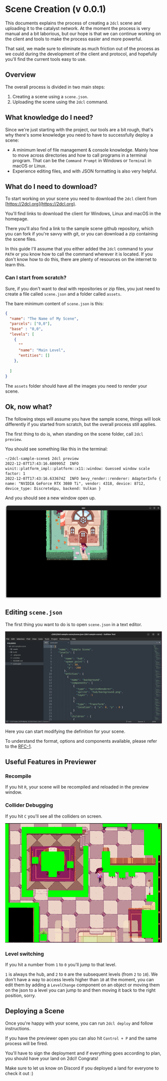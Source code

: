 # Scene Creation (v 0.0.1)

This documents explains the process of creating a `2dcl` scene and uploading it to the catalyst network. At the moment the process is very manual and a bit laborious, but our hope is that we can continue working on the client and tools to make the process easier and more powerful.

That said, we made sure to eliminate as much friction out of the process as we could during the development of the client and protocol, and hopefully you'll find the current tools easy to use.

## Overview

The overall process is divided in two main steps:

 1. Creating a scene using a `scene.json`.
 3. Uploading the scene using the `2dcl` command.

## What knowledge do I need?

Since we're just starting with the project, our tools are a bit rough, that's why there's some knowledge you need to have to successfully deploy a scene:
  * A minimum level of file management & console knowledge. Mainly how to move across directories and how to call programs in a terminal program. That can be the `Command Prompt` in Windows or `Terminal` in macOS or Linux.
  * Experience editing files, and with JSON formatting is also very helpful.

## What do I need to download?

To start working on your scene you need to download the `2dcl` client from [https://2dcl.org](https://2dcl.org).

You'll find links to download the client for Windows, Linux and macOS in the homepage.

There you'll also find a link to the sample scene github repository, which you can fork if you're savvy with git, or you can download a zip containing the scene files.

In this guide I'll assume that you either added the `2dcl` command to your `PATH` or you know how to call the command wherever it is located. If you don't know how to do this, there are plenty of resources on the internet to learn this.

### Can I start from scratch?

Sure, if you don't want to deal with repositories or zip files, you just need to create a file called `scene.json` and a folder called `assets`.

The bare minimum content of `scene.json` is this:

```json
{
  "name": "The Name of My Scene",
  "parcels": ["0,0"],
  "base" : "0,0",
  "levels": [
    {
      ""
      "name": "Main Level",
      "entities": []
    },
    
  ]
}
```

The `assets` folder should have all the images you need to render your scene.

## Ok, now what?

The following steps will assume you have the sample scene, things will look differently if you started from scratch, but the overall process still applies.

The first thing to do is, when standing on the scene folder, call `2dcl preview`. 

You should see something like this in the terminal: 
```
~/2dcl-sample-scene$ 2dcl preview
2022-12-07T17:43:16.600995Z  INFO winit::platform_impl::platform::x11::window: Guessed window scale factor: 1    
2022-12-07T17:43:16.633674Z  INFO bevy_render::renderer: AdapterInfo { name: "NVIDIA GeForce RTX 3080 Ti", vendor: 4318, device: 8712, device_type: DiscreteGpu, backend: Vulkan }
```

And you should see a new window open up.

![preview window](./images/preview-screenshot.png)

## Editing `scene.json`

The first thing you want to do is to open `scene.json` in a text editor.

![editor window](./images/editor-screenshot.png)

Here you can start modifying the definition for your scene.

To understand the format, options and components available, please refer to the [RFC-1](https://github.com/2dcl/2dcl/blob/main/docs/RFC-1.md).

## Useful Features in Previewer

### Recompile

If you hit `R`, your scene will be recompiled and reloaded in the preview window.

### Collider Debugging

If you hit `C` you'll see all the colliders on screen.

![colliders](./images/collider-screenshot.png)

### Level switching

If you hit a number from `1` to `0` you'll jump to that level.

`1` is always the hub, and `2` to `0` are the subsequent levels (from `2` to `10`). We don't have a way to access levels higher than `10` at the moment, you can edit them by adding a `LevelChange` component on an object or moving them on the json to a level you can jump to and then moving it back to the right position, sorry.

## Deploying a Scene

Once you're happy with your scene, you can run `2dcl deploy` and follow instructions.

If you have the previewer open you can also hit `Control + P` and the same process will be fired.

You'll have to sign the deployment and if everything goes according to plan, you should have your land on 2dcl! Congrats!

Make sure to let us know on Discord if you deployed a land for everyone to check it out :)
